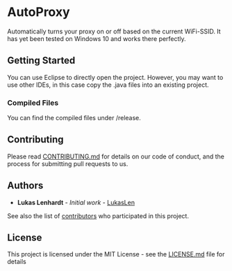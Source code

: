 # AutoProxy

Automatically turns your proxy on or off based on the current WiFi-SSID. It has yet been tested on Windows 10 and works there perfectly.

## Getting Started

You can use Eclipse to directly open the project. However, you may want to use other IDEs, in this case copy the .java files into an existing project.

### Compiled Files

You can find the compiled files under /release.

## Contributing

Please read [CONTRIBUTING.md](https://gist.github.com/PurpleBooth/b24679402957c63ec426) for details on our code of conduct, and the process for submitting pull requests to us.

## Authors

* **Lukas Lenhardt** - *Initial work* - [LukasLen](https://github.com/LukasLen)

See also the list of [contributors](https://github.com/LukasLen/AutoProxy/contributors) who participated in this project.

## License

This project is licensed under the MIT License - see the [LICENSE.md](LICENSE.md) file for details
